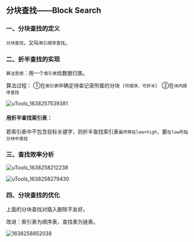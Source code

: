 ## 分块查找——Block Search

### 一、分块查找的定义

`分块查找`，又叫`索引顺序查找`。

### 二、折半查找的实现

`算法思想`：用一个`索引表`给数据归类。

算法过程：
①在`索引表`中确定待查记录所属的分块（`可顺序、可折半`）
②在`块内顺序查找`

![uTools_1638257539381](https://github.com/oxyanyano/2022-WangDao-CS-DS-Notes/blob/main/images/uTools_1638257539381.png)

#### 用折半查找索引表：

若索引表中不包含目标关键字，则折半查找索引表`最终停在low>high`，要`在low所指分块中查找`

### 三、查找效率分析

![uTools_1638258212238](https://github.com/oxyanyano/2022-WangDao-CS-DS-Notes/blob/main/images/uTools_1638258212238.png)

![uTools_1638258279430](https://github.com/oxyanyano/2022-WangDao-CS-DS-Notes/blob/main/images/uTools_1638258279430.png)

### 四、分块查找的优化

上面的分块查找对插入删除不友好。

改进：索引表为顺序表，查找表为链表。

![1638258852038](https://github.com/oxyanyano/2022-WangDao-CS-DS-Notes/blob/main/images/1638258852038.jpg)
